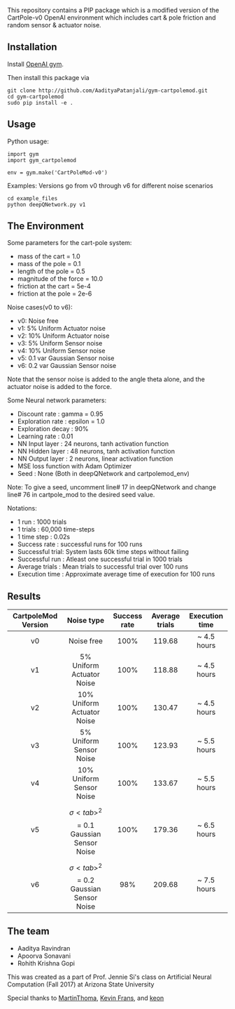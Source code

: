 This repository contains a PIP package which is a modified version of the 
CartPole-v0 OpenAI environment which includes cart & pole friction and random sensor & actuator noise.


## Installation

Install [OpenAI gym](https://gym.openai.com/docs/).

Then install this package via

```
git clone http://github.com/AadityaPatanjali/gym-cartpolemod.git
cd gym-cartpolemod
sudo pip install -e .
```

## Usage
Python usage:
```
import gym
import gym_cartpolemod

env = gym.make('CartPoleMod-v0')
```
Examples:
Versions go from v0 through v6 for different noise scenarios
```
cd example_files
python deepQNetwork.py v1
```

## The Environment

Some parameters for the cart-pole system:
- mass of the cart = 1.0
- mass of the pole = 0.1
- length of the pole = 0.5 
- magnitude of the force = 10.0
- friction at the cart = 5e-4
- friction at the pole = 2e-6

Noise cases(v0 to v6):
- v0: Noise free
- v1: 5%  Uniform Actuator noise
- v2: 10% Uniform Actuator noise
- v3: 5%  Uniform Sensor noise
- v4: 10% Uniform Sensor noise
- v5: 0.1 var Gaussian Sensor noise
- v6: 0.2 var Gaussian Sensor noise

Note that the sensor noise is added to the angle theta alone, and the actuator noise is added to the force.

Some Neural network parameters:
- Discount rate     : gamma = 0.95
- Exploration rate  : epsilon = 1.0
- Exploration decay : 90%
- Learning rate 	: 0.01
- NN Input layer	: 24 neurons, tanh activation function
- NN Hidden layer	: 48 neurons, tanh activation function
- NN Output layer	: 2 neurons, linear activation function
- MSE loss function with Adam Optimizer
- Seed			: None (Both in deepQNetwork and cartpolemod_env)

Note: To give a seed, uncomment line# 17 in deepQNetwork and change line# 76 in cartpole_mod to the desired seed value. 

Notations:
- 1 run	      	  : 1000 trials
- 1 trials    	  : 60,000 time-steps
- 1 time step 	  : 0.02s
- Success rate	  : successful runs for 100 runs
- Successful trial: System lasts 60k time steps without failing
- Successful run  : Atleast one successful trial in 1000 trials
- Average trials  : Mean trials to successful trial over 100 runs
- Execution time  : Approximate average time of execution for 100 runs

## Results
|CartpoleMod Version|Noise type|Success rate|Average trials|Execution time|
|:---:|:---:|:---:|:---:|:---:|
|v0|Noise free|100%|119.68|~ 4.5 hours|
|v1|5% Uniform Actuator Noise|100%|118.88|~ 4.5 hours|
|v2|10% Uniform Actuator Noise|100%|130.47|~ 4.5 hours|
|v3|5% Uniform Sensor Noise|100%|123.93|~ 5.5 hours|
|v4|10% Uniform Sensor Noise|100%|133.67|~ 5.5 hours|
|v5|$$\begin{equation}{\sigma<tab>}^2\end{equation}$$ = 0.1 Gaussian Sensor Noise|100%|179.36|~ 6.5 hours|
|v6|$$\begin{equation}{\sigma<tab>}^2\end{equation}$$ = 0.2 Gaussian Sensor Noise|98%|209.68|~ 7.5 hours|

## The team
- Aaditya Ravindran
- Apoorva Sonavani
- Rohith Krishna Gopi

This was created as a part of Prof. Jennie Si's class on Artificial Neural Computation (Fall 2017) at Arizona State University

Special thanks to [MartinThoma](https://github.com/MartinThoma/banana-gym), [Kevin Frans](https://github.com/kvfrans/openai-cartpole), and [keon](https://keon.io/deep-q-learning/)
